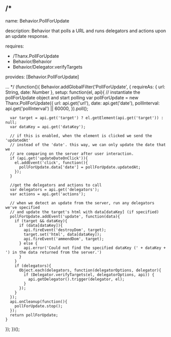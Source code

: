 /*
---

name: Behavior.PollForUpdate

description: Behavior that polls a URL and runs delegators and actions upon an update response.

requires:
 - /Thanx.PollForUpdate
 - Behavior/Behavior
 - Behavior/Delegator.verifyTargets

provides: [Behavior.PollForUpdate]

...
*/
(function(){
  Behavior.addGlobalFilter('PollForUpdate', {
    requireAs: {
      url: String,
      date: Number
    },
    setup: function(el, api){
      // instantiate the pollForUpdate object and start polling
      var pollForUpdate = new Thanx.PollForUpdate({
        url: api.get('url'),
        date: api.get('date'),
        pollInterval: api.get('pollInterval') || 60000,
      }).poll();

      var target = api.get('target') ? el.getElement(api.get('target')) : null;
      var dataKey = api.get('dataKey');

      // if this is enabled, when the element is clicked we send the 'updatedAt'
      // instead of the 'date'. this way, we can only update the date that we
      // are comparing on the server after user interaction.
      if (api.get('updateDateOnClick')){
        el.addEvent('click', function(){
          pollForUpdate.data['date'] = pollForUpdate.updatedAt;
        });
      }

      //get the delegators and actions to call
      var delegators = api.get('delegators');
      var actions = api.get('actions');

      // when we detect an update from the server, run any delegators we've specified
      // and update the target's html with data[dataKey] (if specified)
      pollForUpdate.addEvent('update', function(data){
        if (target && dataKey){
          if (data[dataKey]){
            api.fireEvent('destroyDom', target);
            target.set('html', data[dataKey]);
            api.fireEvent('ammendDom', target);
          } else {
            api.error('Could not find the specified dataKey (' + dataKey + ') in the data returned from the server.')
          }
        }
        if (delegators){
          Object.each(delegators, function(delegatorOptions, delegator){
            if (Delegator.verifyTargets(el, delegatorOptions, api)) {
              api.getDelegator().trigger(delegator, el);
            }
          });
        }
      });
      api.onCleanup(function(){
        pollForUpdate.stop();
      });
      return pollForUpdate;
    }
  });
})();
